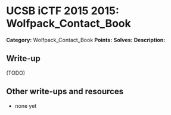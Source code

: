 # UCSB iCTF 2015 2015: Wolfpack_Contact_Book

**Category:** Wolfpack_Contact_Book
**Points:** 
**Solves:** 
**Description:**



## Write-up

(TODO)

## Other write-ups and resources

* none yet

